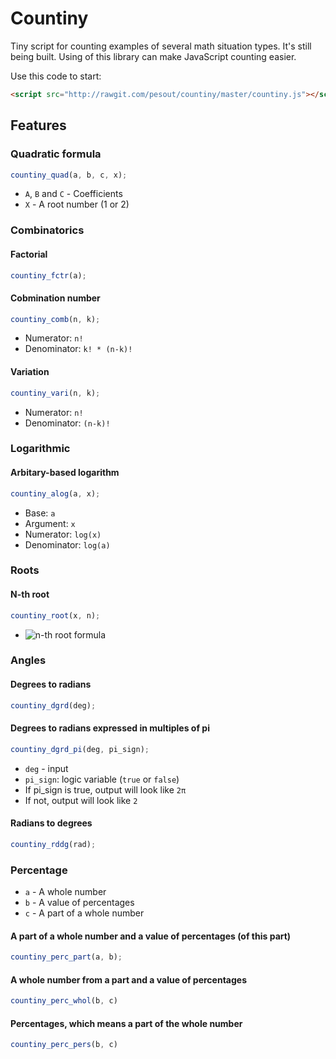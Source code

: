 # Countiny
Tiny script for counting examples of several math situation types. It's still being built. Using of this library can make JavaScript counting easier.

Use this code to start:

``` html
<script src="http://rawgit.com/pesout/countiny/master/countiny.js"></script>
```

## Features

### Quadratic formula

```javascript
countiny_quad(a, b, c, x);
```

- `A`, `B` and `C` - Coefficients
- `X` - A root number (1 or 2)

### Combinatorics

#### Factorial

```javascript
countiny_fctr(a);
```

#### Cobmination number

```javascript
countiny_comb(n, k);
```

- Numerator: `n!`
- Denominator: `k! * (n-k)!`

#### Variation

```javascript
countiny_vari(n, k);
```

- Numerator: `n!`
- Denominator: `(n-k)!`

### Logarithmic

#### Arbitary-based logarithm

```javascript
countiny_alog(a, x);
```

- Base: `a`
- Argument: `x`
- Numerator: `log(x)`
- Denominator: `log(a)`

### Roots

#### N-th root

```javascript
countiny_root(x, n);
```
- ![n-th root formula](https://wikimedia.org/api/rest_v1/media/math/render/svg/5d9845f4838d72b3362cf0dfdd2e78784efd37ac)

### Angles

#### Degrees to radians

```javascript
countiny_dgrd(deg);
```

#### Degrees to radians expressed in multiples of pi

```javascript
countiny_dgrd_pi(deg, pi_sign);
```

- `deg` - input
- `pi_sign`: logic variable (`true` or `false`)
 - If pi_sign is true, output will look like `2π`
 - If not, output will look like `2`

#### Radians to degrees

```javascript
countiny_rddg(rad);
```

### Percentage

- `a` - A whole number
- `b` - A value of percentages
- `c` - A part of a whole number

#### A part of a whole number and a value of percentages (of this part)

```javascript
countiny_perc_part(a, b);
```

#### A whole number from a part and a value of percentages

```javascript
countiny_perc_whol(b, c)
```

#### Percentages, which means a part of the whole number

```javascript
countiny_perc_pers(b, c)
```
